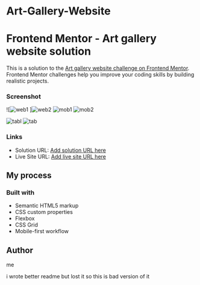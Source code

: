 # Art-Gallery-Website
# Frontend Mentor - Art gallery website solution

This is a solution to the [Art gallery website challenge on Frontend Mentor](https://www.frontendmentor.io/challenges/art-gallery-website-yVdrZlxyA). Frontend Mentor challenges help you improve your coding skills by building realistic projects. 


### Screenshot

![![web1](https://user-images.githubusercontent.com/116254117/210520802-0380bb10-493a-4e9c-b023-a54524f3eaee.png)
]![web2](https://user-images.githubusercontent.com/116254117/210520825-b75274eb-c53d-4e0e-9a93-7c648e301a0a.png)
![mob1](https://user-images.githubusercontent.com/116254117/210520859-6cde6a0c-1ea0-4ef6-8649-4ec7d80d5fcf.png)
![mob2](https://user-images.githubusercontent.com/116254117/210520872-777a1f9d-c192-44bf-ac42-cf10495ffb1f.png)

![tabl](https://user-images.githubusercontent.com/116254117/210520891-e990c24a-7571-4323-9cb4-40bd1f609406.png)
![tab](https://user-images.githubusercontent.com/116254117/210520894-14797550-f453-41af-9f67-c30ede600fdb.png)


### Links

- Solution URL: [Add solution URL here](https://your-solution-url.com)
- Live Site URL: [Add live site URL here](https://your-live-site-url.com)

## My process

### Built with

- Semantic HTML5 markup
- CSS custom properties
- Flexbox
- CSS Grid
- Mobile-first workflow

## Author

me

i wrote better readme but lost it so this is bad version of it
